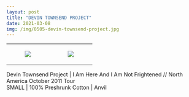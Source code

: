 ```yaml
---
layout: post
title: "DEVIN TOWNSEND PROJECT"
date: 2021-03-08
img: /img/0505-devin-townsend-project.jpg
---
```




<table style="width:100%;"><tr><td style="vertical-align:top;">
      <figure class="tmblr-full" data-orig-height="2048" data-orig-width="1365" data-orig-src="https://concertshirts.netlify.app/shirts/0505/0505-01.jpg"><img src="https://64.media.tumblr.com/04cffcd419319d95d01c09bc93407dd6/591cb9cc791c32fb-e1/s540x810/78cb9bb50c270acd12ffb38c84cc4b0c62505ef9.jpg" data-orig-height="2048" data-orig-width="1365" data-orig-src="https://concertshirts.netlify.app/shirts/0505/0505-01.jpg"/></figure></td>
    <td style="vertical-align:top;">
      <figure class="tmblr-full" data-orig-height="2048" data-orig-width="1365" data-orig-src="https://concertshirts.netlify.app/shirts/0505/0505-02.jpg"><img src="https://64.media.tumblr.com/d759b8df7a95a69535970a865fe6b1a8/591cb9cc791c32fb-63/s540x810/7f942dd31c9869ccbc68e420884f280c897a32a0.jpg" data-orig-height="2048" data-orig-width="1365" data-orig-src="https://concertshirts.netlify.app/shirts/0505/0505-02.jpg"/></figure></td>
  </tr></table><p>
  Devin Townsend Project | I Am Here And I Am Not Frightened // North America October 2011 Tour<br/>SMALL | 100% Preshrunk Cotton | Anvil
</p>

